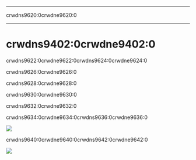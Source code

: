 - - -
crwdns9620:0crwdne9620:0
- - -

# crwdns9402:0crwdne9402:0

crwdns9622:0crwdne9622:0crwdns9624:0crwdne9624:0

crwdns9626:0crwdne9626:0

crwdns9628:0crwdne9628:0

crwdns9630:0crwdne9630:0

crwdns9632:0crwdne9632:0

crwdns9634:0crwdne9634:0crwdns9636:0crwdne9636:0

![](crwdns9638:0crwdne9638:0)

crwdns9640:0crwdne9640:0crwdns9642:0crwdne9642:0

![](crwdns9644:0crwdne9644:0)
